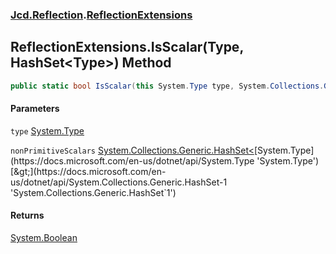 ### [Jcd.Reflection](Jcd_Reflection.md 'Jcd.Reflection').[ReflectionExtensions](Jcd_Reflection_ReflectionExtensions.md 'Jcd.Reflection.ReflectionExtensions')
## ReflectionExtensions.IsScalar(Type, HashSet&lt;Type&gt;) Method
```csharp
public static bool IsScalar(this System.Type type, System.Collections.Generic.HashSet<System.Type> nonPrimitiveScalars=null);
```
#### Parameters
<a name='Jcd_Reflection_ReflectionExtensions_IsScalar(System_Type_System_Collections_Generic_HashSet_System_Type_)_type'></a>
`type` [System.Type](https://docs.microsoft.com/en-us/dotnet/api/System.Type 'System.Type')  
  
<a name='Jcd_Reflection_ReflectionExtensions_IsScalar(System_Type_System_Collections_Generic_HashSet_System_Type_)_nonPrimitiveScalars'></a>
`nonPrimitiveScalars` [System.Collections.Generic.HashSet&lt;](https://docs.microsoft.com/en-us/dotnet/api/System.Collections.Generic.HashSet-1 'System.Collections.Generic.HashSet`1')[System.Type](https://docs.microsoft.com/en-us/dotnet/api/System.Type 'System.Type')[&gt;](https://docs.microsoft.com/en-us/dotnet/api/System.Collections.Generic.HashSet-1 'System.Collections.Generic.HashSet`1')  
  
#### Returns
[System.Boolean](https://docs.microsoft.com/en-us/dotnet/api/System.Boolean 'System.Boolean')  
